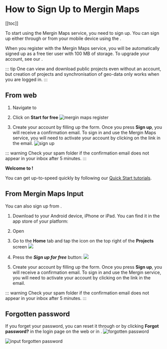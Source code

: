 # How to Sign Up to Mergin Maps
[[toc]]

To start using the Mergin Maps service, you need to sign up. You can sign up either through <MainDomainNameLink /> or from your mobile device using the <MobileAppName />.

When you register with the Mergin Maps service, you will be automatically signed up as a free tier user with 100 MB of storage. To upgrade your account, see our <MainDomainNameLink id="pricing" desc="Subscription plans" />.

::: tip
One can view and download public projects even without an account, but creation of projects and synchronisation of geo-data only works when you are logged in.
:::

## From web

1. Navigate to <MainDomainNameLink /> 
2. Click on **Start for free**
   ![mergin maps register](./mergin-web-register.jpg)

3. Create your account by filling up the form. Once you press **Sign up**, you will receive a confirmation email. To sign in and use the Mergin Maps service, you will need to activate your account by clicking on the link in the email.
   ![sign up](./mergin-web-sign-up.png)

::: warning
Check your spam folder if the confirmation email does not appear in your inbox after 5 minutes.
:::

**Welcome to <MainPlatformName />!**

You can get up-to-speed quickly by following our [Quick Start tutorials](../../tutorials/capturing-first-data/index.md).


## From Mergin Maps Input
<Badge text="Since Input 0.7.0" type="info"/>

You can also sign up from <MobileAppName />.

1. Download <MobileAppName /> to your Android device, iPhone or iPad. You can find it in the app store of your platform:
   <AppDownload></AppDownload>

1. Open <MobileAppName />
2. Go to the **Home** tab and tap the icon on the top right of the **Projects** screen
   ![](./merginmaps-mobile-person-button.jpg)
   
3. Press the ***Sign up for free*** button:
   ![](./merginmaps-mobile-sign-up.jpg)
   
4. Create your account by filling up the form. Once you press **Sign up**, you will receive a confirmation email. To sign in and use the Mergin service, you will need to activate your account by clicking on the link in the email.

::: warning
Check your spam folder if the confirmation email does not appear in your inbox after 5 minutes.
:::

## Forgotten password
If you forget your password, you can reset it through <AppDomainNameLink id="login/reset" desc="Mergin Maps website" /> or by clicking **Forgot password?** in the login page on the web or in <MobileAppName />.
![forgotten password](./forgot-password.png)

![input forgotten password](./merginmaps-mobile-forgot-password.jpg)

